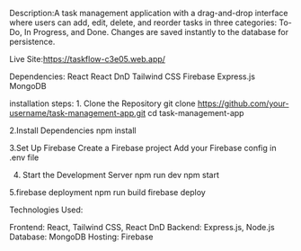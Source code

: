 Description:A task management application with a drag-and-drop interface where users can add, edit, delete, and reorder tasks in three categories: To-Do, In Progress, and Done. Changes are saved instantly to the database for persistence.

Live Site:https://taskflow-c3e05.web.app/

Dependencies:
React
React DnD 
Tailwind CSS
Firebase 
Express.js
MongoDB 


installation steps:
1️. Clone the Repository
git clone https://github.com/your-username/task-management-app.git
cd task-management-app

2.Install Dependencies
npm install

3.Set Up Firebase
Create a Firebase project
Add your Firebase config in .env file

4. Start the Development Server
npm run dev
npm start 

5.firebase deployment
npm run build
firebase deploy 

Technologies Used:

Frontend: React, Tailwind CSS, React DnD
Backend: Express.js, Node.js
Database: MongoDB
Hosting: Firebase
